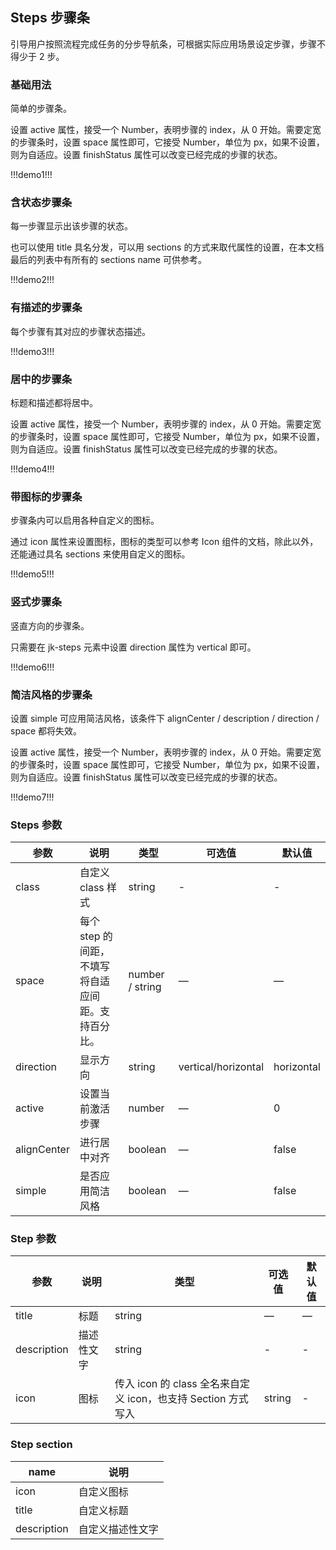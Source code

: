 ## Steps 步骤条

引导用户按照流程完成任务的分步导航条，可根据实际应用场景设定步骤，步骤不得少于 2 步。

### 基础用法

简单的步骤条。

设置 active 属性，接受一个 Number，表明步骤的 index，从 0 开始。需要定宽的步骤条时，设置 space 属性即可，它接受 Number，单位为 px，如果不设置，则为自适应。设置 finishStatus 属性可以改变已经完成的步骤的状态。

!!!demo1!!!

### 含状态步骤条

每一步骤显示出该步骤的状态。

也可以使用 title 具名分发，可以用 sections 的方式来取代属性的设置，在本文档最后的列表中有所有的 sections name 可供参考。

!!!demo2!!!

### 有描述的步骤条

每个步骤有其对应的步骤状态描述。

!!!demo3!!!

### 居中的步骤条

标题和描述都将居中。

设置 active 属性，接受一个 Number，表明步骤的 index，从 0 开始。需要定宽的步骤条时，设置 space 属性即可，它接受 Number，单位为 px，如果不设置，则为自适应。设置 finishStatus 属性可以改变已经完成的步骤的状态。

!!!demo4!!!

### 带图标的步骤条

步骤条内可以启用各种自定义的图标。

通过 icon 属性来设置图标，图标的类型可以参考 Icon 组件的文档，除此以外，还能通过具名 sections 来使用自定义的图标。

!!!demo5!!!

### 竖式步骤条

竖直方向的步骤条。

只需要在 jk-steps 元素中设置 direction 属性为 vertical 即可。

!!!demo6!!!

### 简洁风格的步骤条

设置 simple 可应用简洁风格，该条件下 alignCenter / description / direction / space 都将失效。

设置 active 属性，接受一个 Number，表明步骤的 index，从 0 开始。需要定宽的步骤条时，设置 space 属性即可，它接受 Number，单位为 px，如果不设置，则为自适应。设置 finishStatus 属性可以改变已经完成的步骤的状态。

!!!demo7!!!

### Steps 参数

| 参数        | 说明                                               | 类型            | 可选值              | 默认值     |
| ----------- | -------------------------------------------------- | --------------- | ------------------- | ---------- |
| class       | 自定义 class 样式                                  | string          | -                   | -          |
| space       | 每个 step 的间距，不填写将自适应间距。支持百分比。 | number / string | —                   | —          |
| direction   | 显示方向                                           | string          | vertical/horizontal | horizontal |
| active      | 设置当前激活步骤                                   | number          | —                   | 0          |
| alignCenter | 进行居中对齐                                       | boolean         | —                   | false      |
| simple      | 是否应用简洁风格                                   | boolean         | —                   | false      |

### Step 参数

| 参数        | 说明       | 类型                                                          | 可选值 | 默认值 |
| ----------- | ---------- | ------------------------------------------------------------- | ------ | ------ |
| title       | 标题       | string                                                        | —      | —      |
| description | 描述性文字 | string                                                        | -      | -      |
| icon        | 图标       | 传入 icon 的 class 全名来自定义 icon，也支持 Section 方式写入 | string | -      |

### Step section

| name        | 说明             |
| ----------- | ---------------- |
| icon        | 自定义图标       |
| title       | 自定义标题       |
| description | 自定义描述性文字 |
